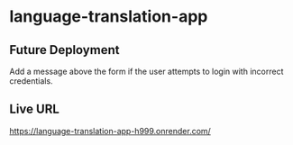 # language-translation-app

## Future Deployment
Add a message above the form if the user attempts to login with incorrect credentials.
## Live URL
https://language-translation-app-h999.onrender.com/